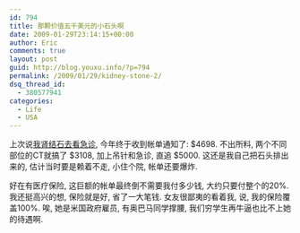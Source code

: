 ```yaml
---
id: 794
title: 那颗价值五千美元的小石头啊
date: 2009-01-29T23:14:15+00:00
author: Eric
comments: true
layout: post
guid: http://blog.youxu.info/?p=794
permalink: /2009/01/29/kidney-stone-2/
dsq_thread_id:
  - 380577941
categories:
  - Life
  - USA
---
```

上次说[我肾结石去看急诊](http://blog.youxu.info/2009/01/13/kidney-stone/), 今年终于收到帐单通知了: $4698. 不出所料, 两个不同部位的CT就搞了 $3108, 加上吊针和急诊, 直追 $5000. 这还是我自己把石头排出来的, 估计当时要是赖着不走, 小住个院, 帐单还要爆炸.
  
好在有医疗保险, 这巨额的帐单最终倒不需要我付多少钱, 大约只要付整个的20%. 我还挺高兴的想, 保险就是好, 省了一大笔钱. 女友很鄙夷的看着我, 说, 我的保险覆盖100%. 唉, 她是米国政府雇员, 有奥巴马同学撑腰, 我们穷学生再牛逼也比不上她的待遇啊.